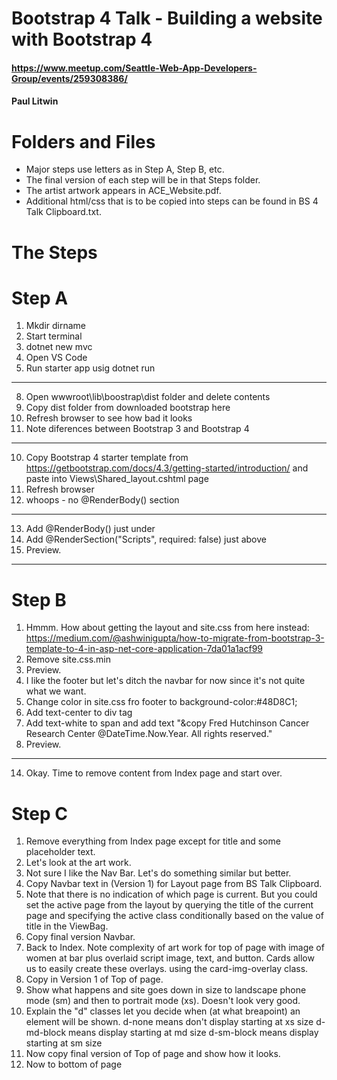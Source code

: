 # Bootstrap 4 Talk - Building a website with Bootstrap 4
#### https://www.meetup.com/Seattle-Web-App-Developers-Group/events/259308386/
#### Paul Litwin

# Folders and Files
* Major steps use letters as in Step A, Step B, etc.
* The final version of each step will be in that Steps folder.
* The artist artwork appears in ACE_Website.pdf.
* Additional html/css that is to be copied into steps can be found in BS 4 Talk Clipboard.txt.

# The Steps

# Step A
1. Mkdir dirname
4. Start terminal
5. dotnet new mvc
6. Open VS Code
7. Run starter app usig dotnet run
---
8. Open wwwroot\lib\boostrap\dist folder and delete contents
9. Copy dist folder from downloaded bootstrap here
10. Refresh browser to see how bad it looks
12. Note diferences between Bootstrap 3 and Bootstrap 4
---
10. Copy Bootstrap 4 starter template from 
    https://getbootstrap.com/docs/4.3/getting-started/introduction/
    and paste into Views\Shared\_layout.cshtml page
11. Refresh browser
12. whoops - no @RenderBody() section
---
13. Add @RenderBody() just under <body> 
14. Add @RenderSection("Scripts", required: false) just above </body>
15. Preview.
---

# Step B
1. Hmmm. How about getting the layout and site.css from here instead: https://medium.com/@ashwinigupta/how-to-migrate-from-bootstrap-3-template-to-4-in-asp-net-core-application-7da01a1acf99
17. Remove site.css.min
18. Preview.
19. I like the footer but let's ditch the navbar for now since it's not quite what we want.
10. Change color in site.css fro footer to background-color:#48D8C1;
11. Add  text-center to div tag
12. Add text-white to span and add text "&copy Fred Hutchinson Cancer Research Center @DateTime.Now.Year. All rights reserved."
13. Preview.
---
14. Okay. Time to remove content from Index page and start over.

# Step C
1. Remove everything from Index page except for title and some placeholder text.
2. Let's look at the art work. 
3. Not sure I like the Nav Bar. Let's do something similar but better.
4. Copy Navbar text in (Version 1) for Layout page from BS Talk Clipboard.
5. Note that there is no indication of which page is current. But you could set the active page 
from the layout by querying the title of the current page and specifying the active class conditionally based on the value of title in the ViewBag.
6. Copy final version Navbar.
7. Back to Index. Note complexity of art work for top of page with image of women at bar plus overlaid script image, text, and button. Cards allow us to easily create these overlays.
using the card-img-overlay class.
7. Copy in Version 1 of Top of page.
8. Show what happens and site goes down in size to landscape phone mode (sm) and then to portrait mode (xs). Doesn't look very good.
9. Explain the "d" classes let you decide when (at what breapoint) an element will be shown.
    d-none means don't display starting at xs size
    d-md-block means display starting at md size
    d-sm-block means display starting at sm size
8. Now copy final version of Top of page and show how it looks.
9. Now to bottom of page
